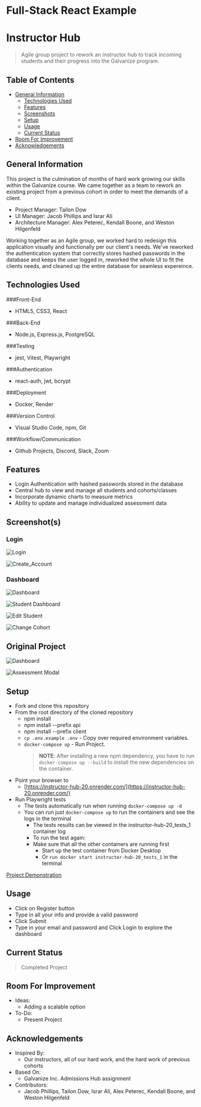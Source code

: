 # Full-Stack React Example

# Instructor Hub

> Agile group project to rework an instructor hub to track incoming students and their progress into the Galvanize program.

## Table of Contents

- [General Information](#general-information)
  - [Technologies Used](#technologies-used)
  - [Features](#features)
  - [Screenshots](#screenshots)
  - [Setup](#setup)
  - [Usage](#usage)
  - [Current Status](#current-status)
- [Room For Improvement](#room-for-improvement)
- [Acknowledgements](#acknowledgements)

## General Information

This project is the culmination of months of hard work growing our skills within the Galvanize course. We came together as a team to rework an existing project from a previous cohort in order to meet the demands of a client.

- Project Manager: Tailon Dow
- UI Manager: Jacob Phillips and Israr Ali
- Architecture Manager: Alex Peterec, Kendall Boone, and Weston Hilgenfeld

Working together as an Agile group, we worked hard to redesign this application visually and functionally per our client's needs. We've reworked the authentication system that correctly stores hashed passwords in the database and keeps the user logged in, reworked the whole UI to fit the clients needs, and cleaned up the entire database for seamless expereince.

## Technologies Used

###Front-End
- HTML5, CSS3, React

###Back-End
- Node.js, Express.js, PostgreSQL

###Testing
- jest, Vitest, Playwright

###Authentication
- react-auth, jwt, bcrypt

###Deployment
- Docker, Render

###Version Control
- Visual Studio Code, npm, Git

###Workflow/Communication
- Github Projects, Discord, Slack, Zoom

## Features

- Login Authentication with hashed passwords stored in the database
- Central hub to view and manage all students and cohorts/classes
- Incorporate dynamic charts to measure metrics
- Ability to update and manage individualized assessment data

## Screenshot(s)

### Login

![Login](https://github.com/gschool-blue-ocean/instructor-hub-20/assets/121460844/221a658d-77f4-4532-8607-defd20ae346d)

![Create_Account](https://github.com/gschool-blue-ocean/instructor-hub-20/assets/121460844/c9815872-dddc-40cd-9dc0-1d15c7f1f045)

### Dashboard

![Dashboard](https://github.com/gschool-blue-ocean/instructor-hub-20/assets/121460844/73214644-1cde-4372-8426-7b1c1c4a21cd)
 
![Student Dashboard](https://github.com/gschool-blue-ocean/instructor-hub-20/assets/121460844/f514dee6-94b2-43ff-8daa-7139ab1462ed)

![Edit Student](https://github.com/gschool-blue-ocean/instructor-hub-20/assets/121460844/ffe12a08-f2d1-4646-a0ba-0204f731c33f)

![Change Cohort](https://github.com/gschool-blue-ocean/instructor-hub-20/assets/121460844/96124ed9-235e-4e86-a375-c0604a321dc5)


## Original Project 

![Dashboard](https://github.com/gschool-blue-ocean/instructor-hub-20/assets/121460844/4b4a108c-2b8e-4b94-b6f5-1fac12f1bf80)

![Assessment Modal](https://github.com/gschool-blue-ocean/instructor-hub-20/assets/121460844/828ae242-f946-4e12-a5e8-b978aaf115c1)


## Setup

- Fork and clone this repository
- From the root directory of the cloned repository
  - npm install
  - npm install --prefix api
  - npm install --prefix client
  - `cp .env.example .env` - Copy over required environment variables.
  - `docker-compose up` - Run Project.
    > **NOTE**: After installing a new npm dependency, you have to run `docker-compose up --build` to install the new dependencies on the container.
- Point your browser to
  - [https://instructor-hub-20.onrender.com/](https://instructor-hub-20.onrender.com/)
- Run Playwright tests
	- The tests automatically run when running `docker-compose up -d`
  - You can run just `docker-compose up` to run the containers and see the logs in the terminal
	- The tests results can be viewed in the instructor-hub-20_tests_1 container log
	- To run the test again:
    - Make sure that all the other containers are running first
		- Start up the test container from Docker Desktop
		- Or `run docker start instructor-hub-20_tests_1` in the terminal


[Project Demonstration](https://instructor-hub-20.onrender.com/)

## Usage

- Click on Register button
- Type in all your info and provide a valid password
- Click Submit
- Type in your email and password and Click Login to explore the dashboard

## Current Status

> Completed Project

## Room For Improvement

- Ideas:
  - Adding a scalable option
- To-Do:
  - Present Project

## Acknowledgements

- Inspired By:
  - Our instructors, all of our hard work, and the hard work of previous cohorts
- Based On:
  - Galvanize Inc. Admissions Hub assignment
- Contributors:
  - Jacob Phillips, Tailon Dow, Israr Ali, Alex Peterec, Kendall Boone, and Weston Hilgenfeld

